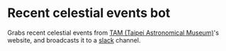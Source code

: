# Recent celestial events bot

Grabs recent celestial events from [TAM (Taipei Astronomical Museum)](https://www.tam.gov.taipei/News_Link_pic.aspx?n=B64052C7930D4913&sms=2CF1F5E2E0B96411)'s website, and broadcasts it to a [slack](https://slack.com/) channel.
